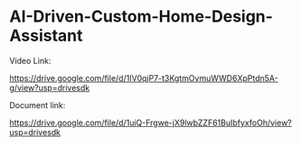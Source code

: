 # AI-Driven-Custom-Home-Design-Assistant

Video Link:

https://drive.google.com/file/d/1IV0qjP7-t3KgtmOvmuWWD6XpPtdn5A-g/view?usp=drivesdk




Document link:

https://drive.google.com/file/d/1uiQ-Frgwe-jX9lwbZZF61BuIbfyxfoOh/view?usp=drivesdk

